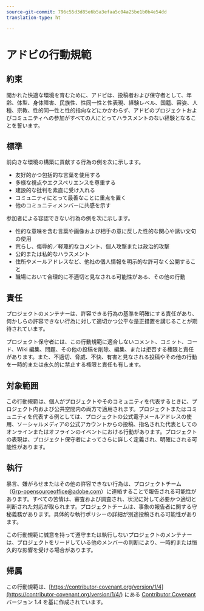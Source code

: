 ```yaml
---
source-git-commit: 796c55d3d85e6b5a3efaa5c04a25be1b0b4e54dd
translation-type: ht

---
```

# アドビの行動規範

## 約束

開かれた快適な環境を育むために、アドビは、投稿者および保守者として、年齢、体型、身体障害、民族性、性同一性と性表現、経験レベル、国籍、容姿、人種、宗教、性的同一性と性的指向などにかかわらず、アドビのプロジェクトおよびコミュニティへの参加がすべての人にとってハラスメントのない経験となることを誓います。

## 標準

前向きな環境の構築に貢献する行為の例を次に示します。

* 友好的かつ包括的な言葉を使用する
* 多様な視点やエクスペリエンスを尊重する
* 建設的な批判を素直に受け入れる
* コミュニティにとって最善なことに重点を置く
* 他のコミュニティメンバーに共感を示す

参加者による容認できない行為の例を次に示します。

* 性的な意味を含む言葉や画像および相手の意に反した性的な関心や誘い文句の使用
* 荒らし、侮辱的／軽蔑的なコメント、個人攻撃または政治的攻撃
* 公的または私的なハラスメント
* 住所やメールアドレスなど、他社の個人情報を明示的な許可なく公開すること
* 職場において合理的に不適切と見なされる可能性がある、その他の行動

## 責任

プロジェクトのメンテナーは、許容できる行為の基準を明確にする責任があり、何かしらの許容できない行為に対して適切かつ公平な是正措置を講じることが期待されています。

プロジェクト保守者には、この行動規範に適合しないコメント、コミット、コード、Wiki 編集、問題、その他の投稿を削除、編集、または拒否する権限と責任があります。また、不適切、脅威、不快、有害と見なされる投稿やその他の行動を一時的または永久的に禁止する権限と責任も有します。

## 対象範囲

この行動規範は、個人がプロジェクトやそのコミュニティを代表するときに、プロジェクト内および公共空間内の両方で適用されます。プロジェクトまたはコミュニティを代表する例としては、プロジェクトの公式電子メールアドレスの使用、ソーシャルメディアの公式アカウントからの投稿、指名された代表としてのオンラインまたはオフラインのイベントにおける行動があります。プロジェクトの表現は、プロジェクト保守者によってさらに詳しく定義され、明確にされる可能性があります。

## 執行

暴言、嫌がらせまたはその他の許容できない行為は、プロジェクトチーム（Grp-opensourceoffice@adobe.com）に連絡することで報告される可能性があります。すべての苦情は、審査および調査され、状況に対して必要かつ適切と判断された対応が取られます。プロジェクトチームは、事象の報告者に関する守秘義務があります。具体的な執行ポリシーの詳細が別途投稿される可能性があります。

この行動規範に誠意を持って遵守または執行しないプロジェクトのメンテナーは、プロジェクトをリードしている他のメンバーの判断により、一時的または恒久的な影響を受ける場合があります。

## 帰属

この行動規範は、[https://contributor-covenant.org/version/1/4](https://contributor-covenant.org/version/1/4/) にある [Contributor Covenant](https://contributor-covenant.org) バージョン 1.4 を基に作成されています。
